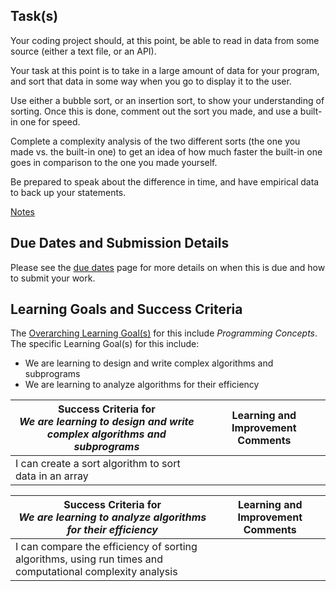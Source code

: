 ## Task(s)

Your coding project should, at this point, be able to read in data from some source (either a text file, or an API).

Your task at this point is to take in a large amount of data for your program, and sort that data in some way when you go to display it to the user.

Use either a bubble sort, or an insertion sort, to show your understanding of sorting.  Once this is done, comment out the sort you made, and use a built-in one for speed.

Complete a complexity analysis of the two different sorts (the one you made vs. the built-in one) to get an idea of how much faster the built-in one goes in comparison to the one you made yourself.

Be prepared to speak about the difference in time, and have empirical data to back up your statements.

[Notes](http://prezi.com/_c5eer8nslnm/?utm_campaign=share&utm_medium=copy&rc=ex0share)

## Due Dates and Submission Details

Please see the [due dates](./Due-Dates-and-Submission-Details) page for more details on when this is due and how to submit your work.

## Learning Goals and Success Criteria

The [Overarching Learning Goal(s)](./images/ICS4U.jpg) for this include _Programming Concepts_.
The specific Learning Goal(s) for this include:
  * We are learning to design and write complex algorithms and subprograms
  * We are learning to analyze algorithms for their efficiency

| Success Criteria for <br/> _We are learning to design and write complex algorithms and subprograms_  | Learning and Improvement Comments |
| ----------- | ------- |
| I can create a sort algorithm to sort data in an array | |

| Success Criteria for <br/> _We are learning to analyze algorithms for their efficiency_  | Learning and Improvement Comments |
| ----------- | ------- |
| I can compare the efficiency of sorting algorithms, using run times and computational complexity analysis | |